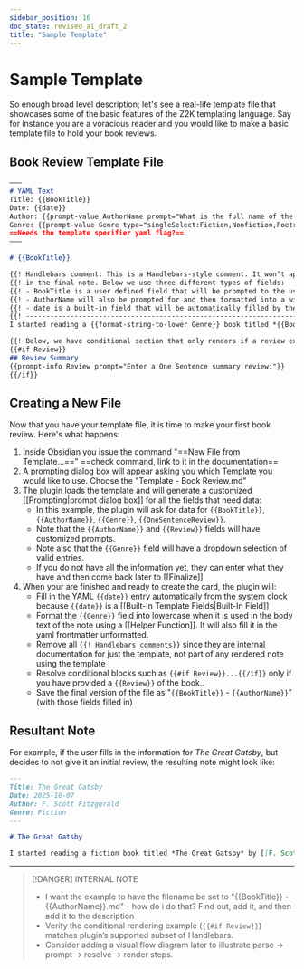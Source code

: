 ```yaml
---
sidebar_position: 16
doc_state: revised_ai_draft_2
title: "Sample Template"
---
```


# Sample Template
So enough broad level description; let's see a real-life template file that showcases some of the basic features of the Z2K templating language. Say for instance you are a voracious reader and you would like to make a basic template file to hold your book reviews.


## Book Review Template File

```md title="Template - Book Review.md"
–––
# YAML Text 
Title: {{BookTitle}}
Date: {{date}}
Author: {{prompt-value AuthorName prompt="What is the full name of the author?"}}
Genre: {{prompt-value Genre type="singleSelect:Fiction,Nonfiction,Poetry}}
==Needs the template specifier yaml flag?==
–––

# {{BookTitle}}

{{! Handlebars comment: This is a Handlebars-style comment. It won’t appear     }}
{{! in the final note. Below we use three different types of fields:            }}
{{! - BookTitle is a user defined field that will be prompted to the user.      }}
{{! - AuthorName will also be prompted for and then formatted into a wikilink.  }}
{{! - date is a built-in field that will be automatically filled by the plugin. }}
{{! --------------------------------------------------------------------------- }}
I started reading a {{format-string-to-lower Genre}} book titled *{{BookTitle}}* by {{wikilink AuthorName}} on {{date}}.

{{! Below, we have conditional section that only renders if a review exists.    }}
{{#if Review}}
## Review Summary
{{prompt-info Review prompt="Enter a One Sentence summary review:"}}
{{/if}}
```

## Creating a New File 
Now that you have your template file, it is time to make your first book review. Here's what happens:

1. Inside Obsidian you issue the command "==New File from Template...==" ==check command, link to it in the documentation==
2. A prompting dialog box will appear asking you which Template you would like to use. Choose the "Template - Book Review.md"
3. The plugin loads the template and will generate a customized [[Prompting|prompt dialog box]] for all the fields that need data:
    - In this example, the plugin will ask for data for `{{BookTitle}}`, `{{AuthorName}}`, `{{Genre}}`, `{{OneSentenceReview}}`.  
	- Note that the `{{AuthorName}}` and `{{Review}}` fields will have customized prompts. 
	- Note also that the `{{Genre}}` field will have a dropdown selection of valid entries.
    - If you do not have all the information yet, they can enter what they have and then come back later to [[Finalize]]
4. When your are finished and ready to create the card, the plugin will:
	- Fill in the YAML `{{date}}` entry automatically from the system clock because `{{date}}` is a [[Built-In Template Fields|Built-In Field]]
	- Format the `{{Genre}}` field into lowercase when it is used in the body text of the note using a [[Helper Function]]. It will also fill it in the yaml frontmatter unformatted.
	- Remove all `{{! Handlebars comments}}` since they are internal documentation for just the template, not part of any rendered note using the template
	- Resolve conditional blocks such as `{{#if Review}}...{{/if}}` only if you have provided a `{{Review}}` of the book.. 
    - Save the final version of the file as "`{{BookTitle}}` - `{{AuthorName}}`" (with those fields filled in)


## Resultant Note
For example, if the user fills in the information for *The Great Gatsby*, but decides to not give it an initial review, the resulting note might look like:

```md title="The Great Gatsby.md"
---
Title: The Great Gatsby
Date: 2025-10-07
Author: F. Scott Fitzgerald
Genre: Fiction
---

# The Great Gatsby

I started reading a fiction book titled *The Great Gatsby* by [[F. Scott Fitzgerald]] on 2025-10-07.
```

---

> [!DANGER] INTERNAL NOTE
> - I want the example to have the filename be set to "{{BookTitle}} - {{AuthorName}}.md" - how do i do that? Find out, add it, and then add it to the description
> - Verify the conditional rendering example (`{{#if Review}}`) matches plugin’s supported subset of Handlebars.
> - Consider adding a visual flow diagram later to illustrate parse → prompt → resolve → render steps.


